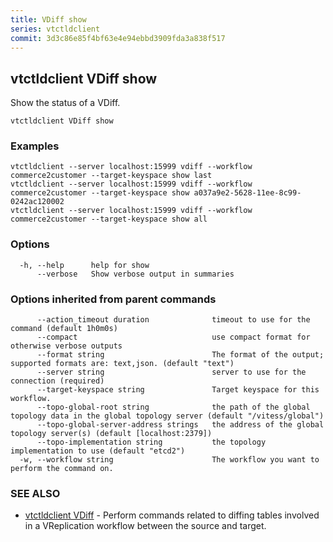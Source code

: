 ```yaml
---
title: VDiff show
series: vtctldclient
commit: 3d3c86e85f4bf63e4e94ebbd3909fda3a838f517
---
```

## vtctldclient VDiff show

Show the status of a VDiff.

```
vtctldclient VDiff show
```

### Examples

```
vtctldclient --server localhost:15999 vdiff --workflow commerce2customer --target-keyspace show last
vtctldclient --server localhost:15999 vdiff --workflow commerce2customer --target-keyspace show a037a9e2-5628-11ee-8c99-0242ac120002
vtctldclient --server localhost:15999 vdiff --workflow commerce2customer --target-keyspace show all
```

### Options

```
  -h, --help      help for show
      --verbose   Show verbose output in summaries
```

### Options inherited from parent commands

```
      --action_timeout duration              timeout to use for the command (default 1h0m0s)
      --compact                              use compact format for otherwise verbose outputs
      --format string                        The format of the output; supported formats are: text,json. (default "text")
      --server string                        server to use for the connection (required)
      --target-keyspace string               Target keyspace for this workflow.
      --topo-global-root string              the path of the global topology data in the global topology server (default "/vitess/global")
      --topo-global-server-address strings   the address of the global topology server(s) (default [localhost:2379])
      --topo-implementation string           the topology implementation to use (default "etcd2")
  -w, --workflow string                      The workflow you want to perform the command on.
```

### SEE ALSO

* [vtctldclient VDiff](./vtctldclient_vdiff/)	 - Perform commands related to diffing tables involved in a VReplication workflow between the source and target.

